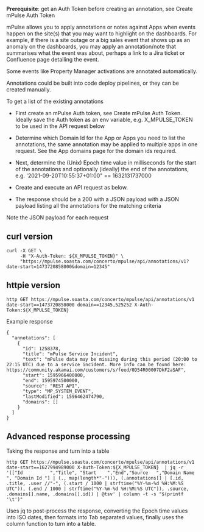 **Prerequisite**: get an Auth Token before creating an annotation, see Create mPulse Auth Token

mPulse allows you to apply annotations or notes against Apps when events happen on the site(s) that you may want to highlight on the dashboards. For example, if there is a site outage or a big sales event that shows up as an anomaly on the dashboards, you may apply an annotation/note that summarises what the event was about, perhaps a link to a Jira ticket or Confluence page detailing the event.

Some events like Property Manager activations are annotated automatically.

Annotations could be built into code deploy pipelines, or they can be created manually.

To get a list of the existing annotations

- First create an mPulse Auth token, see Create mPulse Auth Token. Ideally save the Auth token as an env variable, e.g. X_MPULSE_TOKEN to be used in the API request below

- Determine which Domain Id for the App or Apps  you need to list the annotations, the same annotation may be applied to multiple apps in one request. See the App domains page for the domain ids required.

- Next, determine the (Unix) Epoch time value in milliseconds for the start of the annotations and optionally (ideally) the end of the annotations, e.g. '2021-09-20T10:55:37+01:00" == 1632131737000

- Create and execute an API request as below.

- The response should be a 200 with a JSON payload with a JSON payload listing all the annotations for the matching criteria

Note the JSON payload for each request

## curl version
```shell
curl -X GET \
     -H "X-Auth-Token: ${X_MPULSE_TOKEN}" \
     "https://mpulse.soasta.com/concerto/mpulse/api/annotations/v1?date-start=1473720858000&domain=12345"
```

## httpie version
```
http GET https://mpulse.soasta.com/concerto/mpulse/api/annotations/v1 date-start==1473720858000 domain==12345,525252 X-Auth-Token:${X_MPULSE_TOKEN}
```

Example response
```
{
  "annotations": [
    {
      "id": 1258378,
      "title": "mPulse Service Incident",
      "text": "mPulse data may be missing during this period (20:00 to 22:15 UTC) due to a service incident. More info can be found here: https://community.akamai.com/customers/s/feed/0D54R00007DkF2aSAF",
      "start": 1595966400000,
      "end": 1595974500000,
      "source": "REST API",
      "type": "MP_SYSTEM_EVENT",
      "lastModified": 1596462474790,
      "domains": []
    }
  ]
}
```

## Advanced response processing

Taking the response and turn into a table

```
http GET https://mpulse.soasta.com/concerto/mpulse/api/annotations/v1 date-start==1627994989000 X-Auth-Token:${X_MPULSE_TOKEN}  | jq -r '(["Id          ","Title", "Start    ","End","Source   ","Domain Name     ", "Domain Id "] | (., map(length*"-"))), (.annotations[] | [.id, .title, .user //"-", (.start / 1000 | strftime("%Y-%m-%d %H:%M:%S UTC")), (.end / 1000 | strftime("%Y-%m-%d %H:%M:%S UTC")), .source, .domains[].name, .domains[].id]) | @tsv' | column -t -s "$(printf '\t')"

```
Uses jq to post-process the response, converting the Epoch time values into ISO dates, then formats into Tab separated values, finally uses the column function to turn into a table.

